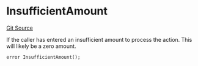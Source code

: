 # InsufficientAmount
[Git Source](https://github.com/FloorDAO/floor-v2/blob/c8169a0594ad07a37d169672a50f4155c41be809/src/contracts/utils/Errors.sol)

If the caller has entered an insufficient amount to process the action. This
will likely be a zero amount.


```solidity
error InsufficientAmount();
```

